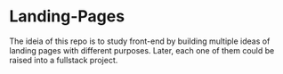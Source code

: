 # Landing-Pages
The ideia of this repo is to study front-end by building multiple ideas of landing pages with different purposes. Later, each one of them could be raised into a fullstack project.
